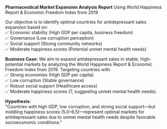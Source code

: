 **Pharmaceutical Market Expansion Analysis Report**
Using World Happiness Report & Economic Freedom Index from 2019  

Our objective is to identify optimal countries for antidepressant sales expansion based on:  
✅ Economic stability (High GDP per capita, business freedom)  
✅ Governance (Low corruption perception)  
✅ Social support (Strong community networks)  
✅ Moderate happiness scores (Potential unmet mental health needs)  
  
**Business Case:**
We aim to expand antidepressant sales in stable, high-potential markets by analyzing the World Happiness Report & Economic Freedom Index from 2019. Targeting countries with:  
✅ Strong economies (High GDP per capita)  
✅ Low corruption (Stable governance)  
✅ Robust social support (Healthcare access)  
✅ Moderate happiness scores (7, suggesting unmet mental health needs).  
  
**Hypothesis:**   
"Countries with high GDP, low corruption, and strong social support—but middling happiness scores (5.0–6.5)—represent optimal markets for antidepressant sales due to unmet mental health needs despite favorable
socioeconomic conditions."
